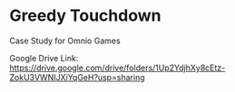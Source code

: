 # Greedy Touchdown
 Case Study for Omnio Games
 
 Google Drive Link: https://drive.google.com/drive/folders/1Up2YdjhXy8cEtz-ZokU3VWNIJXiYqGeH?usp=sharing
